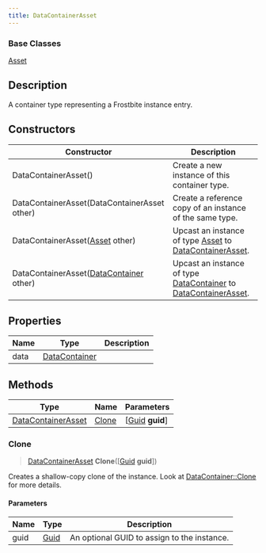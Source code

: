 ```yaml
---
title: DataContainerAsset
---
```

### Base Classes

[Asset](Asset)

## Description

A container type representing a Frostbite instance entry.

## Constructors

| Constructor                                                                   | Description                                                                                                                 |
| ----------------------------------------------------------------------------- | --------------------------------------------------------------------------------------------------------------------------- |
| DataContainerAsset()                                                          | Create a new instance of this container type.                                                                               |
| DataContainerAsset(DataContainerAsset other)                                  | Create a reference copy of an instance of the same type.                                                                    |
| DataContainerAsset([Asset](Asset) other)                                      | Upcast an instance of type [Asset](Asset) to [DataContainerAsset](DataContainerAsset).                                      |
| DataContainerAsset([DataContainer](/vext/ref/shared/class/datacontainer) other) | Upcast an instance of type [DataContainer](/vext/ref/shared/class/datacontainer) to [DataContainerAsset](DataContainerAsset). |

## Properties

| Name | Type                                                | Description |
| ---- | --------------------------------------------------- | ----------- |
| data | [DataContainer](/vext/ref/shared/class/datacontainer) |             |

## Methods

| Type                                     | Name            | Parameters                                     |
| ---------------------------------------- | --------------- | ---------------------------------------------- |
| [DataContainerAsset](DataContainerAsset) | [Clone](#clone) | \[[Guid](/vext/ref/shared/class/guid) **guid**\] |

### Clone

> [DataContainerAsset](DataContainerAsset) **Clone**(\[[Guid](/vext/ref/shared/class/guid) **guid**\])

Creates a shallow-copy clone of the instance. Look at [DataContainer::Clone](/vext/ref/shared/class/datacontainer#clone) for more details.

#### Parameters

| Name | Type         | Description                                 |
| ---- | ------------ | ------------------------------------------- |
| guid | [Guid](Guid) | An optional GUID to assign to the instance. |
